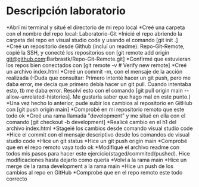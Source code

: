 # Descripción laboratorio
*Abrí mi terminal y situé el directorio de mi repo local
*Creé una carpeta con el nombre del repo local: Laboratorio-Git 
*Inicié el repo abriendo la carpeta del repo en visual studio code y usando el comando [git init .]
*Creé un repositorio desde Github (incluí un readme): Repo-Git-Remote, copié la SSH, y conecté los repositorios con [git remote add origin git@github.com:Barbrastk/Repo-Git-Remote.git]
*Confirmé que estuvieran los repos bien conectados con 
[git remote -v  # Verify new remote]
*Creé un archivo index.html 
*Creé un commit -m, con el mensaje de la acción realizada
(-Duda que consultar: Primero intenté hacer un git push, pero me daba error, me decía que primero debía hacer un git pull. Cuando intentaba esto, tb me daba error. Resolví esto con el comando [git pull origin main --allow-unrelated-histories]. Me gustaría saber que hago mal en este punto.)
*Una vez hecho lo anterior, pude subir los cambios al repositorio en GitHub con [git push origin main]
*Comprobé en mi repositorio remoto que este todo ok
*Creé una rama llamada "development" y me situé en ella con el comando [git checkout -b development]
*Realicé cambio en el h1 del archivo index.html
*Stageié los  cambios desde comando visual studio code
*Hice el commit con el mensaje descriptivo desde los comandos de visual studio code 
*Hice un git status
*Hice un git push origin main
*Comprobé que en el repo remoto vaya todo ok
*Modifiqué el archivo readme con todos mis pasos para hacer este ejercicio(staged/commited/pushed). Hice modificaciones hasta dejarlo como quería
*Volví a la rama main
*Hice un merge de la rama development a la rama main
*Hice un push de los cambios al repo en GitHub
*Comprobé que en el repo remoto este todo correcto